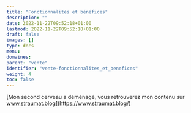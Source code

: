 ```yaml
---
title: "Fonctionnalités et bénéfices"
description: ""
date: 2022-11-22T09:52:18+01:00
lastmod: 2022-11-22T09:52:18+01:00
draft: false
images: []
type: docs
menu:
domaines:
parent: "vente"
identifier: "vente-fonctionnalites_et_benefices"
weight: 4
toc: false
---
```


[Mon second cerveau a déménagé, vous retrouverez mon contenu sur www.straumat.blog](https://www.straumat.blog/)